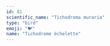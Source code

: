 ```yaml
---
id: 81
scientific_name: "Tichodroma muraria"
type: "bird"
emoji: "🐦"
name: "Tichodrome échelette"
---
```

